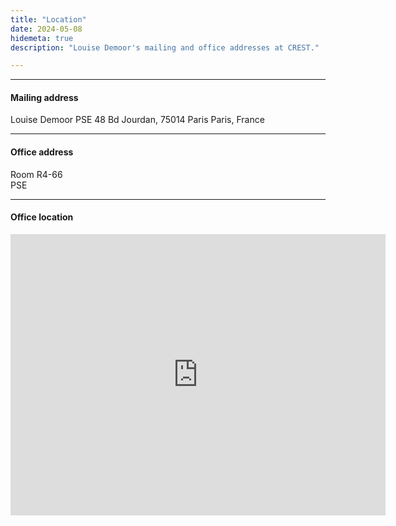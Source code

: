 ```yaml
---
title: "Location"
date: 2024-05-08
hidemeta: true
description: "Louise Demoor's mailing and office addresses at CREST."

---
```


---

#### Mailing address

Louise Demoor 
PSE
48 Bd Jourdan, 75014 Paris
Paris, France

---

#### Office address

Room R4-66  
PSE

---

#### Office location

<iframe src="https://www.google.com/maps/embed?pb=!1m18!1m12!1m3!1d84060.27908519983!2d2.186643643359369!3d48.82228!2m3!1f0!2f0!3f0!3m2!1i1024!2i768!4f13.1!3m3!1m2!1s0x47e671a42f5d3f9f%3A0x73f48d3042b267b8!2sParis%20School%20of%20Economics!5e0!3m2!1sfr!2sfr!4v1738138258416!5m2!1sfr!2sfr" width="600" height="450" style="border:0;" allowfullscreen="" loading="lazy" referrerpolicy="no-referrer-when-downgrade"></iframe>


